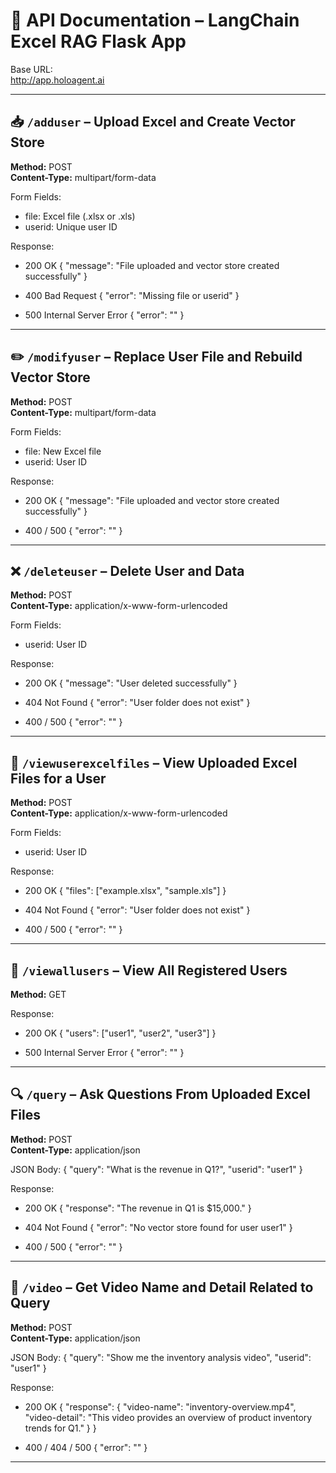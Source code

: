 # 📘 API Documentation – LangChain Excel RAG Flask App

Base URL:  
http://app.holoagent.ai

---

## 📥 `/adduser` – Upload Excel and Create Vector Store

**Method:** POST  
**Content-Type:** multipart/form-data

Form Fields:
- file: Excel file (.xlsx or .xls)
- userid: Unique user ID

Response:
- 200 OK
{ "message": "File uploaded and vector store created successfully" }

- 400 Bad Request
{ "error": "Missing file or userid" }

- 500 Internal Server Error
{ "error": "<error details>" }

---

## ✏️ `/modifyuser` – Replace User File and Rebuild Vector Store

**Method:** POST  
**Content-Type:** multipart/form-data

Form Fields:
- file: New Excel file
- userid: User ID

Response:
- 200 OK
{ "message": "File uploaded and vector store created successfully" }

- 400 / 500
{ "error": "<error details>" }

---

## ❌ `/deleteuser` – Delete User and Data

**Method:** POST  
**Content-Type:** application/x-www-form-urlencoded

Form Fields:
- userid: User ID

Response:
- 200 OK
{ "message": "User <userid> deleted successfully" }

- 404 Not Found
{ "error": "User folder does not exist" }

- 400 / 500
{ "error": "<error details>" }

---

## 📄 `/viewuserexcelfiles` – View Uploaded Excel Files for a User

**Method:** POST  
**Content-Type:** application/x-www-form-urlencoded

Form Fields:
- userid: User ID

Response:
- 200 OK
{ "files": ["example.xlsx", "sample.xls"] }

- 404 Not Found
{ "error": "User folder does not exist" }

- 400 / 500
{ "error": "<error details>" }

---

## 👥 `/viewallusers` – View All Registered Users

**Method:** GET

Response:
- 200 OK
{ "users": ["user1", "user2", "user3"] }

- 500 Internal Server Error
{ "error": "<error details>" }

---

## 🔍 `/query` – Ask Questions From Uploaded Excel Files

**Method:** POST  
**Content-Type:** application/json

JSON Body:
{
  "query": "What is the revenue in Q1?",
  "userid": "user1"
}

Response:
- 200 OK
{ "response": "The revenue in Q1 is $15,000." }

- 404 Not Found
{ "error": "No vector store found for user user1" }

- 400 / 500
{ "error": "<error details>" }

---

## 🎥 `/video` – Get Video Name and Detail Related to Query

**Method:** POST  
**Content-Type:** application/json

JSON Body:
{
  "query": "Show me the inventory analysis video",
  "userid": "user1"
}

Response:
- 200 OK
{
  "response": {
    "video-name": "inventory-overview.mp4",
    "video-detail": "This video provides an overview of product inventory trends for Q1."
  }
}

- 400 / 404 / 500
{ "error": "<error details>" }

---
